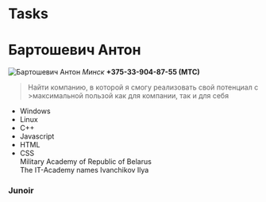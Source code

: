 # Tasks
# Бартошевич Антон
![Бартошевич Антон](C:\Users\Антон\Desktop\Projects\img-1.jpg)
*Минск* **+375-33-904-87-55 (МТС)**
>Найти компанию, в которой я смогу реализовать свой потенциал с >максимальной пользой как для компании, так и для себя
- Windows
- Linux
- C++
- Javascript
- HTML
- CSS  
Military Academy of Republic of Belarus  
The IT-Academy names Ivanchikov Ilya
### Junoir
